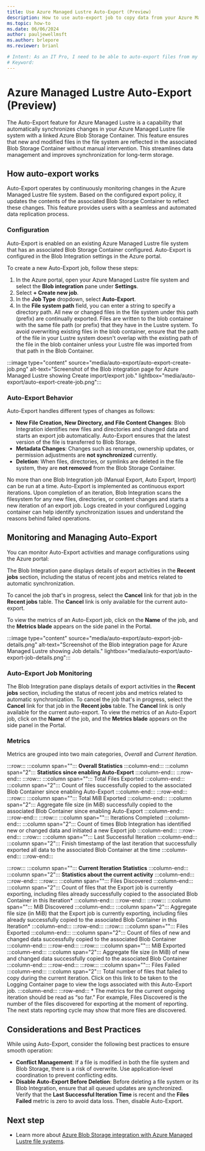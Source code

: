 ```yaml
---
title: Use Azure Managed Lustre Auto-Export (Preview)
description: How to use auto-export job to copy data from your Azure Managed Lustre file system to long-term storage in Azure Blob Storage.
ms.topic: how-to
ms.date: 06/06/2024
author: pauljewellmsft
ms.author: brlepore
ms.reviewer: brianl

# Intent: As an IT Pro, I need to be able to auto-export files from my Azure Managed Lustre file system to long-term Azure Blob Storage.
# Keyword: 
---
```

# Azure Managed Lustre Auto-Export (Preview)

The Auto-Export feature for Azure Managed Lustre is a capability that automatically synchronizes changes in your Azure Managed Lustre file system with a linked Azure Blob Storage Container. This feature ensures that new and modified files in the file system are reflected in the associated Blob Storage Container without manual intervention. This streamlines data management and improves synchronization for long-term storage.

## How auto-export works

Auto-Export operates by continuously monitoring changes in the Azure Managed Lustre file system. Based on the configured export policy, it updates the contents of the associated Blob Storage Container to reflect these changes. This feature provides users with a seamless and automated data replication process.

### Configuration

Auto-Export is enabled on an existing Azure Managed Lustre file system that has an associated Blob Storage Container configured. Auto-Export is configured in the Blob Integration settings in the Azure portal.

To create a new Auto-Export job, follow these steps:

1. In the Azure portal, open your Azure Managed Lustre file system and select the **Blob integration** pane under **Settings**.
1. Select **+ Create new job**.
1. In the **Job Type** dropdown, select **Auto-Export**.
1. In the **File system path** field, you can enter a string to specify a directory path. All new or changed files in the file system under this path (prefix) are continually exported. Files are written to the blob container with the same file path (or prefix) that they have in the Lustre system. To avoid overwriting existing files in the blob container, ensure that the path of the file in your Lustre system doesn't overlap with the existing path of the file in the blob container unless your Lustre file was imported from that path in the Blob Container.

 :::image type="content" source="media/auto-export/auto-export-create-job.png" alt-text="Screenshot of the Blob integration page for Azure Managed Lustre showing Create import/export job." lightbox="media/auto-export/auto-export-create-job.png":::

### Auto-Export Behavior

Auto-Export handles different types of changes as follows:

- **New File Creation, New Directory, and File Content Changes**: Blob Integration identifies new files and directories and changed data and starts an export job automatically. Auto-Export ensures that the latest version of the file is transferred to Blob Storage.
- **Metadata Changes**: Changes such as renames, ownership updates, or permission adjustments are **not synchronized** currently.
- **Deletion**: When files, directories, or symlinks are deleted in the file system, they are **not removed** from the Blob Storage Container.

No more than one Blob Integration job (Manual Export, Auto Export, Import) can be run at a time.
Auto-Export is implemented as continuous export iterations. Upon completion of an iteration, Blob Integration scans the filesystem for any new files, directories, or content changes and starts a new iteration of an export job.
Logs created in your configured Logging container can help identify synchronization issues and understand the reasons behind failed operations.

## Monitoring and Managing Auto-Export

You can monitor Auto-Export activities and manage configurations using the Azure portal:

The Blob Integration pane displays details of export activities in the **Recent jobs** section, including the status of recent jobs and metrics related to automatic synchronization.

To cancel the job that's in progress, select the **Cancel** link for that job in the **Recent jobs** table. The **Cancel** link is only available for the current auto-export.

To view the metrics of an Auto-Export job, click on the **Name** of the job, and the **Metrics blade** appears on the side panel in the Portal.

:::image type="content" source="media/auto-export/auto-export-job-details.png" alt-text="Screenshot of the Blob integration page for Azure Managed Lustre showing Job details." lightbox="media/auto-export/auto-export-job-details.png":::

### Auto-Export Job Monitoring

The Blob Integration pane displays details of export activities in the **Recent jobs** section, including the status of recent jobs and metrics related to automatic synchronization.
To cancel the job that's in progress, select the **Cancel** link for that job in the **Recent jobs** table. The **Cancel** link is only available for the current auto-export.
To view the metrics of an Auto-Export job, click on the **Name** of the job, and the **Metrics blade** appears on the side panel in the Portal.

### Metrics

Metrics are grouped into two main categories, *Overall* and *Current Iteration*.

:::row:::
   :::column span="":::
      **Overall Statistics**
   :::column-end:::
   :::column span="2":::
      **Statistics since enabling Auto-Export**
   :::column-end:::
:::row-end:::
:::row:::
   :::column span="":::
      Total Files Exported
   :::column-end:::
   :::column span="2":::
      Count of files successfully copied to the associated Blob Container since enabling Auto-Export
   :::column-end:::
:::row-end:::
:::row:::
   :::column span="":::
      Total MiB Exported
   :::column-end:::
   :::column span="2":::
      Aggregate file size (in MiB) successfully copied to the associated Blob Container since enabling Auto-Export
   :::column-end:::
:::row-end:::
:::row:::
   :::column span="":::
      Iterations Completed
   :::column-end:::
   :::column span="2":::
      Count of times Blob Integration has identified new or changed data and initiated a new Export job
   :::column-end:::
:::row-end:::
:::row:::
   :::column span="":::
      Last Successful Iteration
   :::column-end:::
   :::column span="2":::
      Finish timestamp  of the last iteration that successfully exported all data to the associated Blob Container at the time
   :::column-end:::
:::row-end:::

:::row:::
   :::column span="":::
      **Current Iteration Statistics**
   :::column-end:::
   :::column span="2":::
      **Statistics about the current activity**
   :::column-end:::
:::row-end:::
:::row:::
   :::column span="":::
      Files Discovered
   :::column-end:::
   :::column span="2":::
      Count of files that the Export job is currently exporting, including files already successfully copied to the associated Blob Container in this Iteration*
   :::column-end:::
:::row-end:::
:::row:::
   :::column span="":::
      MiB Discovered
   :::column-end:::
   :::column span="2":::
      Aggregate file size (in MiB) that the Export job is currently exporting, including files already successfully copied to the associated Blob Container in this Iteration*
   :::column-end:::
:::row-end:::
:::row:::
   :::column span="":::
      Files Exported
   :::column-end:::
   :::column span="2":::
      Count of files of new and changed data successfully copied to the associated Blob Container
   :::column-end:::
:::row-end:::
:::row:::
   :::column span="":::
      MiB Exported
   :::column-end:::
   :::column span="2":::
      Aggregate file size (in MiB) of new and changed data successfully copied to the associated Blob Container
   :::column-end:::
:::row-end:::
:::row:::
   :::column span="":::
      Files Failed
   :::column-end:::
   :::column span="2":::
      Total number of files that failed to copy during the current iteration. Click on this link to be taken to the Logging Container page to view the logs associated with this Auto-Export job.
   :::column-end:::
:::row-end:::
\* The metrics for the current ongoing iteration should be read as “so far.” For example, Files Discovered is the number of the files discovered for exporting at the moment of reporting. The next stats reporting cycle may show that more files are discovered.

## Considerations and Best Practices

While using Auto-Export, consider the following best practices to ensure smooth operation:

- **Conflict Management**: If a file is modified in both the file system and Blob Storage, there is a risk of overwrite. Use application-level coordination to prevent conflicting edits.
- **Disable Auto-Export Before Deletion**: Before deleting a file system or its Blob Integration, ensure that all queued updates are synchronized. Verify that the **Last Successful Iteration Time** is recent and the **Files Failed** metric is zero to avoid data loss. Then, disable Auto-Export.

## Next step

- Learn more about [Azure Blob Storage integration with Azure Managed Lustre file systems](blob-integration.md).
